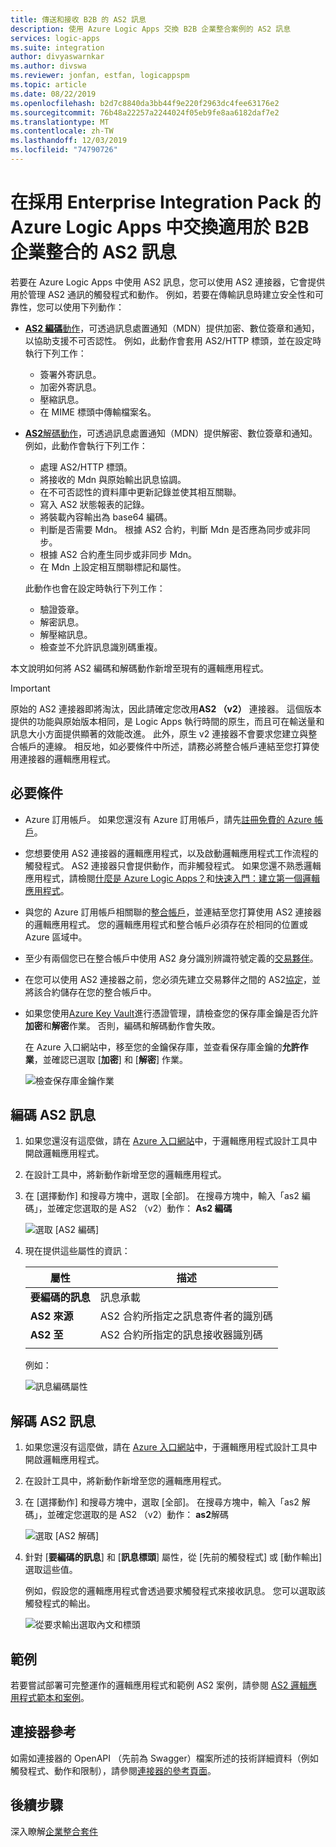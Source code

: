 ```yaml
---
title: 傳送和接收 B2B 的 AS2 訊息
description: 使用 Azure Logic Apps 交換 B2B 企業整合案例的 AS2 訊息
services: logic-apps
ms.suite: integration
author: divyaswarnkar
ms.author: divswa
ms.reviewer: jonfan, estfan, logicappspm
ms.topic: article
ms.date: 08/22/2019
ms.openlocfilehash: b2d7c8840da3bb44f9e220f2963dc4fee63176e2
ms.sourcegitcommit: 76b48a22257a2244024f05eb9fe8aa6182daf7e2
ms.translationtype: MT
ms.contentlocale: zh-TW
ms.lasthandoff: 12/03/2019
ms.locfileid: "74790726"
---
```

# <a name="exchange-as2-messages-for-b2b-enterprise-integration-in-azure-logic-apps-with-enterprise-integration-pack"></a>在採用 Enterprise Integration Pack 的 Azure Logic Apps 中交換適用於 B2B 企業整合的 AS2 訊息

若要在 Azure Logic Apps 中使用 AS2 訊息，您可以使用 AS2 連接器，它會提供用於管理 AS2 通訊的觸發程式和動作。 例如，若要在傳輸訊息時建立安全性和可靠性，您可以使用下列動作：

* [ **AS2 編碼**動作](#encode)，可透過訊息處置通知（MDN）提供加密、數位簽章和通知，以協助支援不可否認性。 例如，此動作會套用 AS2/HTTP 標頭，並在設定時執行下列工作：

  * 簽署外寄訊息。
  * 加密外寄訊息。
  * 壓縮訊息。
  * 在 MIME 標頭中傳輸檔案名。

* [ **AS2**解碼動作](#decode)，可透過訊息處置通知（MDN）提供解密、數位簽章和通知。 例如，此動作會執行下列工作：

  * 處理 AS2/HTTP 標頭。
  * 將接收的 Mdn 與原始輸出訊息協調。
  * 在不可否認性的資料庫中更新記錄並使其相互關聯。
  * 寫入 AS2 狀態報表的記錄。
  * 將裝載內容輸出為 base64 編碼。
  * 判斷是否需要 Mdn。 根據 AS2 合約，判斷 Mdn 是否應為同步或非同步。
  * 根據 AS2 合約產生同步或非同步 Mdn。
  * 在 Mdn 上設定相互關聯標記和屬性。

  此動作也會在設定時執行下列工作：

  * 驗證簽章。
  * 解密訊息。
  * 解壓縮訊息。
  * 檢查並不允許訊息識別碼重複。

本文說明如何將 AS2 編碼和解碼動作新增至現有的邏輯應用程式。

> [!IMPORTANT]
> 原始的 AS2 連接器即將淘汰，因此請確定您改用**AS2 （v2）** 連接器。 這個版本提供的功能與原始版本相同，是 Logic Apps 執行時間的原生，而且可在輸送量和訊息大小方面提供顯著的效能改進。 此外，原生 v2 連接器不會要求您建立與整合帳戶的連線。 相反地，如必要條件中所述，請務必將整合帳戶連結至您打算使用連接器的邏輯應用程式。

## <a name="prerequisites"></a>必要條件

* Azure 訂用帳戶。 如果您還沒有 Azure 訂用帳戶，請先[註冊免費的 Azure 帳戶](https://azure.microsoft.com/free/)。

* 您想要使用 AS2 連接器的邏輯應用程式，以及啟動邏輯應用程式工作流程的觸發程式。 AS2 連接器只會提供動作，而非觸發程式。 如果您還不熟悉邏輯應用程式，請檢閱[什麼是 Azure Logic Apps？](../logic-apps/logic-apps-overview.md)和[快速入門：建立第一個邏輯應用程式](../logic-apps/quickstart-create-first-logic-app-workflow.md)。

* 與您的 Azure 訂用帳戶相關聯的[整合帳戶](../logic-apps/logic-apps-enterprise-integration-create-integration-account.md)，並連結至您打算使用 AS2 連接器的邏輯應用程式。 您的邏輯應用程式和整合帳戶必須存在於相同的位置或 Azure 區域中。

* 至少有兩個您已在整合帳戶中使用 AS2 身分識別辨識符號定義的[交易夥伴](../logic-apps/logic-apps-enterprise-integration-partners.md)。

* 在您可以使用 AS2 連接器之前，您必須先建立交易夥伴之間的 AS2[協定](../logic-apps/logic-apps-enterprise-integration-agreements.md)，並將該合約儲存在您的整合帳戶中。

* 如果您使用[Azure Key Vault](../key-vault/key-vault-overview.md)進行憑證管理，請檢查您的保存庫金鑰是否允許**加密**和**解密**作業。 否則，編碼和解碼動作會失敗。

  在 Azure 入口網站中，移至您的金鑰保存庫，並查看保存庫金鑰的**允許作業**，並確認已選取 [**加密**] 和 [**解密**] 作業。

  ![檢查保存庫金鑰作業](media/logic-apps-enterprise-integration-as2/vault-key-permitted-operations.png)

<a name="encode"></a>

## <a name="encode-as2-messages"></a>編碼 AS2 訊息

1. 如果您還沒有這麼做，請在  [Azure 入口網站](https://portal.azure.com)中，于邏輯應用程式設計工具中開啟邏輯應用程式。

1. 在設計工具中，將新動作新增至您的邏輯應用程式。

1. 在 [選擇動作] 和搜尋方塊中，選取 [全部]。 在搜尋方塊中，輸入「as2 編碼」，並確定您選取的是 AS2 （v2）動作： **As2 編碼**

   ![選取 [AS2 編碼]](./media/logic-apps-enterprise-integration-as2/select-as2-encode.png)

1. 現在提供這些屬性的資訊：

   | 屬性 | 描述 |
   |----------|-------------|
   | **要編碼的訊息** | 訊息承載 |
   | **AS2 來源** | AS2 合約所指定之訊息寄件者的識別碼 |
   | **AS2 至** | AS2 合約所指定的訊息接收器識別碼 |
   |||

   例如：

   ![訊息編碼屬性](./media/logic-apps-enterprise-integration-as2/as2-message-encoding-details.png)

<a name="decode"></a>

## <a name="decode-as2-messages"></a>解碼 AS2 訊息

1. 如果您還沒有這麼做，請在  [Azure 入口網站](https://portal.azure.com)中，于邏輯應用程式設計工具中開啟邏輯應用程式。

1. 在設計工具中，將新動作新增至您的邏輯應用程式。

1. 在 [選擇動作] 和搜尋方塊中，選取 [全部]。 在搜尋方塊中，輸入「as2 解碼」，並確定您選取的是 AS2 （v2）動作： **as2**解碼

   ![選取 [AS2 解碼]](media/logic-apps-enterprise-integration-as2/select-as2-decode.png)

1. 針對 [**要編碼的訊息**] 和 [**訊息標頭**] 屬性，從 [先前的觸發程式] 或 [動作輸出] 選取這些值。

   例如，假設您的邏輯應用程式會透過要求觸發程式來接收訊息。 您可以選取該觸發程式的輸出。

   ![從要求輸出選取內文和標頭](media/logic-apps-enterprise-integration-as2/as2-message-decoding-details.png)

## <a name="sample"></a>範例

若要嘗試部署可完整運作的邏輯應用程式和範例 AS2 案例，請參閱 [AS2 邏輯應用程式範本和案例](https://azure.microsoft.com/documentation/templates/201-logic-app-as2-send-receive/)。

## <a name="connector-reference"></a>連接器參考

如需如連接器的 OpenAPI （先前為 Swagger）檔案所述的技術詳細資料（例如觸發程式、動作和限制），請參閱[連接器的參考頁面](/connectors/as2/)。

## <a name="next-steps"></a>後續步驟

深入瞭解[企業整合套件](logic-apps-enterprise-integration-overview.md)
